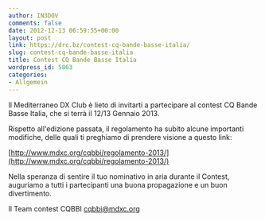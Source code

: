 ```yaml
---
author: IN3DOV
comments: false
date: 2012-12-13 06:59:55+00:00
layout: post
link: https://drc.bz/contest-cq-bande-basse-italia/
slug: contest-cq-bande-basse-italia
title: Contest CQ Bande Basse Italia
wordpress_id: 5863
categories:
- Allgemein
---
```


Il Mediterraneo DX Club è lieto di invitarti a partecipare al contest CQ Bande Basse Italia, che si terrà il 12/13 Gennaio 2013.

Rispetto all'edizione passata, il regolamento ha subito alcune importanti modifiche, delle quali ti preghiamo di prendere visione a questo link:

[http://www.mdxc.org/cqbbi/regolamento-2013/](http://www.mdxc.org/cqbbi/regolamento-2013/)

Nella speranza di sentire il tuo nominativo in aria durante il Contest, auguriamo a tutti i partecipanti una buona propagazione e un buon divertimento.

Il Team contest CQBBI
[cqbbi@mdxc.org](mailto:cqbbi@mdxc.org)
